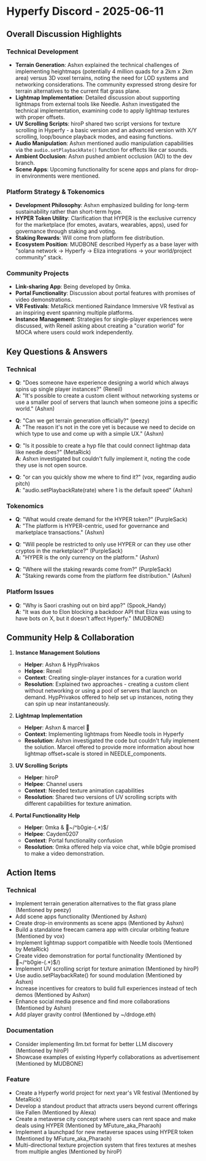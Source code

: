 # Hyperfy Discord - 2025-06-11

## Overall Discussion Highlights

### Technical Development
- **Terrain Generation**: Ashxn explained the technical challenges of implementing heightmaps (potentially 4 million quads for a 2km x 2km area) versus 3D voxel terrains, noting the need for LOD systems and networking considerations. The community expressed strong desire for terrain alternatives to the current flat grass plane.
- **Lightmap Implementation**: Detailed discussion about supporting lightmaps from external tools like Needle. Ashxn investigated the technical implementation, examining code to apply lightmap textures with proper offsets.
- **UV Scrolling Scripts**: hiroP shared two script versions for texture scrolling in Hyperfy - a basic version and an advanced version with X/Y scrolling, loop/bounce playback modes, and easing functions.
- **Audio Manipulation**: Ashxn mentioned audio manipulation capabilities via the `audio.setPlaybackRate()` function for effects like car sounds.
- **Ambient Occlusion**: Ashxn pushed ambient occlusion (AO) to the dev branch.
- **Scene Apps**: Upcoming functionality for scene apps and plans for drop-in environments were mentioned.

### Platform Strategy & Tokenomics
- **Development Philosophy**: Ashxn emphasized building for long-term sustainability rather than short-term hype.
- **HYPER Token Utility**: Clarification that HYPER is the exclusive currency for the marketplace (for emotes, avatars, wearables, apps), used for governance through staking and voting.
- **Staking Rewards**: Will come from platform fee distribution.
- **Ecosystem Position**: MUDBONE described Hyperfy as a base layer with "solana network -> Hyperfy -> Eliza integrations -> your world/project community" stack.

### Community Projects
- **Link-sharing App**: Being developed by 0mka.
- **Portal Functionality**: Discussion about portal features with promises of video demonstrations.
- **VR Festivals**: MetaRick mentioned Raindance Immersive VR festival as an inspiring event spanning multiple platforms.
- **Instance Management**: Strategies for single-player experiences were discussed, with Reneil asking about creating a "curation world" for MOCA where users could work independently.

## Key Questions & Answers

### Technical
- **Q**: "Does someone have experience designing a world which always spins up single player instances?" (Reneil)  
  **A**: "It's possible to create a custom client without networking systems or use a smaller pool of servers that launch when someone joins a specific world." (Ashxn)

- **Q**: "Can we get terrain generation officially?" (peezy)  
  **A**: "The reason it's not in the core yet is because we need to decide on which type to use and come up with a simple UX." (Ashxn)

- **Q**: "Is it possible to create a hyp file that could connect lightmap data like needle does?" (MetaRick)  
  **A**: Ashxn investigated but couldn't fully implement it, noting the code they use is not open source.

- **Q**: "or can you quickly show me where to find it?" (vox, regarding audio pitch)  
  **A**: "audio.setPlaybackRate(rate) where 1 is the default speed" (Ashxn)

### Tokenomics
- **Q**: "What would create demand for the HYPER token?" (PurpleSack)  
  **A**: "The platform is HYPER-centric, used for governance and marketplace transactions." (Ashxn)

- **Q**: "Will people be restricted to only use HYPER or can they use other cryptos in the marketplace?" (PurpleSack)  
  **A**: "HYPER is the only currency on the platform." (Ashxn)

- **Q**: "Where will the staking rewards come from?" (PurpleSack)  
  **A**: "Staking rewards come from the platform fee distribution." (Ashxn)

### Platform Issues
- **Q**: "Why is Saori crashing out on bird app?" (Spook_Handy)  
  **A**: "It was due to Elon blocking a backdoor API that Eliza was using to have bots on X, but it doesn't affect Hyperfy." (MUDBONE)

## Community Help & Collaboration

1. **Instance Management Solutions**
   - **Helper**: Ashxn & HypPrivakos
   - **Helpee**: Reneil
   - **Context**: Creating single-player instances for a curation world
   - **Resolution**: Explained two approaches - creating a custom client without networking or using a pool of servers that launch on demand. HypPrivakos offered to help set up instances, noting they can spin up near instantaneously.

2. **Lightmap Implementation**
   - **Helper**: Ashxn & marcel 🌵
   - **Context**: Implementing lightmaps from Needle tools in Hyperfy
   - **Resolution**: Ashxn investigated the code but couldn't fully implement the solution. Marcel offered to provide more information about how lightmap offset+scale is stored in NEEDLE_components.

3. **UV Scrolling Scripts**
   - **Helper**: hiroP
   - **Helpee**: Channel users
   - **Context**: Needed texture animation capabilities
   - **Resolution**: Shared two versions of UV scrolling scripts with different capabilities for texture animation.

4. **Portal Functionality Help**
   - **Helper**: 0mka & ᲼~/^b0gie-(.*)$/
   - **Helpee**: Cayden0207
   - **Context**: Portal functionality confusion
   - **Resolution**: 0mka offered help via voice chat, while b0gie promised to make a video demonstration.

## Action Items

### Technical
- Implement terrain generation alternatives to the flat grass plane (Mentioned by peezy)
- Add scene apps functionality (Mentioned by Ashxn)
- Create drop-in environments as scene apps (Mentioned by Ashxn)
- Build a standalone freecam camera app with circular orbiting feature (Mentioned by vox)
- Implement lightmap support compatible with Needle tools (Mentioned by MetaRick)
- Create video demonstration for portal functionality (Mentioned by ᲼~/^b0gie-(.*)$/)
- Implement UV scrolling script for texture animation (Mentioned by hiroP)
- Use audio.setPlaybackRate() for sound modulation (Mentioned by Ashxn)
- Increase incentives for creators to build full experiences instead of tech demos (Mentioned by Ashxn)
- Enhance social media presence and find more collaborations (Mentioned by Ashxn)
- Add player gravity control (Mentioned by ~/drdoge.eth)

### Documentation
- Consider implementing llm.txt format for better LLM discovery (Mentioned by hiroP)
- Showcase examples of existing Hyperfy collaborations as advertisement (Mentioned by MUDBONE)

### Feature
- Create a Hyperfy world project for next year's VR festival (Mentioned by MetaRick)
- Develop a standout product that attracts users beyond current offerings like Fallen (Mentioned by Alexa)
- Create a metaverse city concept where users can rent space and make deals using HYPER (Mentioned by MFuture_aka_Pharaoh)
- Implement a launchpad for new metaverse spaces using HYPER token (Mentioned by MFuture_aka_Pharaoh)
- Multi-directional texture projection system that fires textures at meshes from multiple angles (Mentioned by hiroP)